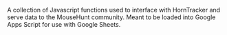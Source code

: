 A collection of Javascript functions used to interface with HornTracker and serve data to the MouseHunt community. Meant to be loaded into Google Apps Script for use with Google Sheets.
